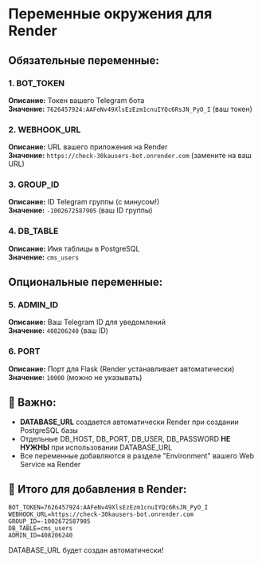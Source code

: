 # Переменные окружения для Render

## Обязательные переменные:

### 1. BOT_TOKEN
**Описание:** Токен вашего Telegram бота  
**Значение:** `7626457924:AAFeNv49XlsEzEzm1cnuIYQc6RsJN_PyO_I` (ваш токен)

### 2. WEBHOOK_URL  
**Описание:** URL вашего приложения на Render  
**Значение:** `https://check-30kausers-bot.onrender.com` (замените на ваш URL)

### 3. GROUP_ID
**Описание:** ID Telegram группы (с минусом!)  
**Значение:** `-1002672587905` (ваш ID группы)

### 4. DB_TABLE
**Описание:** Имя таблицы в PostgreSQL  
**Значение:** `cms_users`

## Опциональные переменные:

### 5. ADMIN_ID
**Описание:** Ваш Telegram ID для уведомлений  
**Значение:** `408206240` (ваш ID)

### 6. PORT
**Описание:** Порт для Flask (Render устанавливает автоматически)  
**Значение:** `10000` (можно не указывать)

## 📝 Важно:
- **DATABASE_URL** создается автоматически Render при создании PostgreSQL базы
- Отдельные DB_HOST, DB_PORT, DB_USER, DB_PASSWORD **НЕ НУЖНЫ** при использовании DATABASE_URL
- Все переменные добавляются в разделе "Environment" вашего Web Service на Render

## 🚀 Итого для добавления в Render:
```
BOT_TOKEN=7626457924:AAFeNv49XlsEzEzm1cnuIYQc6RsJN_PyO_I
WEBHOOK_URL=https://check-30kausers-bot.onrender.com
GROUP_ID=-1002672587905
DB_TABLE=cms_users
ADMIN_ID=408206240
```

DATABASE_URL будет создан автоматически!